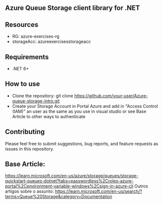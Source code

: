 ﻿## Azure Queue Storage client library for .NET
 
## Resources
- RG: azure-exercises-rg
- storageAcc:  azureexercisesstorageacc

## Requirements
- .NET 6+

## How to use

- Clone the repository:
git clone https://github.com/your-user/Azure-queue-storage-intro.git
- Create your Storage Account in Portal Azure and add in "Access Control (IAM)" an user as the same as you use in visual studio or see Base Article to other ways to authenticate  
 
## Contributing

Please feel free to submit suggestions, bug reports, and feature requests as issues in this repository.

## Base Article:
 https://learn.microsoft.com/en-us/azure/storage/queues/storage-quickstart-queues-dotnet?tabs=passwordless%2Croles-azure-portal%2Cenvironment-variable-windows%2Csign-in-azure-cli
 Outros artigos sobre o assunto: https://learn.microsoft.com/en-us/search/?terms=Queue%20Storage&category=Documentation

 


